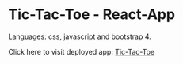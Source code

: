 # Tic-Tac-Toe  -  React-App

Languages: css, javascript and bootstrap 4.

Click here to visit deployed app: <a href="https://anna996.github.io/Tic-Tac-Toe/">Tic-Tac-Toe</a>

